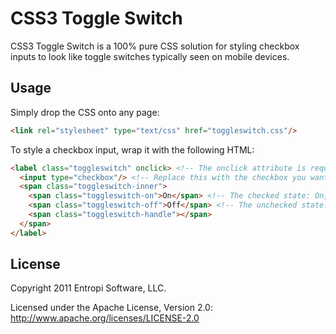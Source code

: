 CSS3 Toggle Switch
==================

CSS3 Toggle Switch is a 100% pure CSS solution for styling checkbox inputs to look like toggle switches typically seen on mobile devices.

Usage
-----

Simply drop the CSS onto any page:

``` html
<link rel="stylesheet" type="text/css" href="toggleswitch.css"/>
```

To style a checkbox input, wrap it with the following HTML:

``` html
<label class="toggleswitch" onclick> <!-- The onclick attribute is required by iOS -->
  <input type="checkbox"/> <!-- Replace this with the checkbox you want to style -->
  <span class="toggleswitch-inner">
    <span class="toggleswitch-on">On</span> <!-- The checked state: On, Yes, etc. -->
    <span class="toggleswitch-off">Off</span> <!-- The unchecked state: Off, No, etc. -->
    <span class="toggleswitch-handle"></span>
  </span>
</label>
```

License
---------------------

Copyright 2011 Entropi Software, LLC.

Licensed under the Apache License, Version 2.0: http://www.apache.org/licenses/LICENSE-2.0
